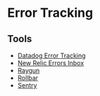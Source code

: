 # Error Tracking

## Tools

- [Datadog Error Tracking](https://datadoghq.com/dg/real-user-monitoring/error-tracking/)
- [New Relic Errors Inbox](/newrelic/errors-inbox.md)
- [Raygun](https://raygun.com/platform/crash-reporting)
- [Rollbar](https://rollbar.com)
- [Sentry](/sentry/README.md)

<!--
https://glitchtip.com/
-->
